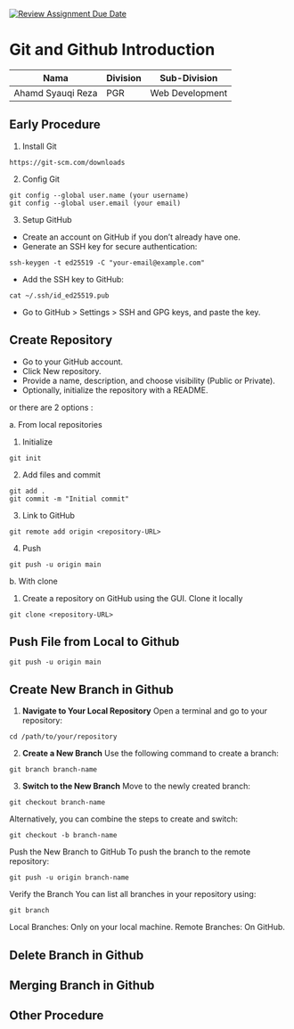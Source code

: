 [![Review Assignment Due Date](https://classroom.github.com/assets/deadline-readme-button-22041afd0340ce965d47ae6ef1cefeee28c7c493a6346c4f15d667ab976d596c.svg)](https://classroom.github.com/a/tbEHDGEc)
# Git and Github Introduction

| Nama  | Division        | Sub-Division  |
| ----- | ---------- | ---------- |
| Ahamd Syauqi Reza   | PGR | Web Development |

## Early Procedure
1. Install Git
   
```
https://git-scm.com/downloads
```
   
2. Config Git

```
git config --global user.name (your username)
git config --global user.email (your email)
```
3. Setup GitHub
- Create an account on GitHub if you don’t already have one.
- Generate an SSH key for secure authentication:
```
ssh-keygen -t ed25519 -C "your-email@example.com"
```
- Add the SSH key to GitHub:
```
cat ~/.ssh/id_ed25519.pub
```
- Go to GitHub > Settings > SSH and GPG keys, and paste the key.

## Create Repository
- Go to your GitHub account.
- Click New repository.
- Provide a name, description, and choose visibility (Public or Private).
- Optionally, initialize the repository with a README.

or there are 2 options :

a. From local repositories

   1. Initialize
   
 ```
git init
```
2. Add files and commit
```
git add .
git commit -m "Initial commit"
```
3. Link to GitHub 
```
git remote add origin <repository-URL>
```
4. Push 
```
git push -u origin main
```
b. With clone
1. Create a repository on GitHub using the GUI.
Clone it locally
```
git clone <repository-URL>
```
## Push File from Local to Github
```
git push -u origin main
```

## Create New Branch in Github 
1. **Navigate to Your Local Repository**
Open a terminal and go to your repository:

```
cd /path/to/your/repository
```
2. **Create a New Branch**
Use the following command to create a branch:

```
git branch branch-name
```
3. **Switch to the New Branch**
Move to the newly created branch:

```
git checkout branch-name
```

Alternatively, you can combine the steps to create and switch:

```
git checkout -b branch-name
```
Push the New Branch to GitHub
To push the branch to the remote repository:

```
git push -u origin branch-name
```
Verify the Branch
You can list all branches in your repository using:

```
git branch
```
Local Branches: Only on your local machine.
Remote Branches: On GitHub.
## Delete Branch in Github

## Merging Branch in Github

## Other Procedure

